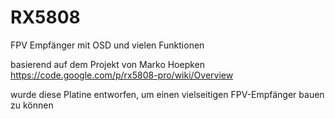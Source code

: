 # RX5808
FPV Empfänger mit OSD und vielen Funktionen

basierend auf dem Projekt von Marko Hoepken
https://code.google.com/p/rx5808-pro/wiki/Overview

wurde diese Platine entworfen, um einen vielseitigen FPV-Empfänger bauen zu können
